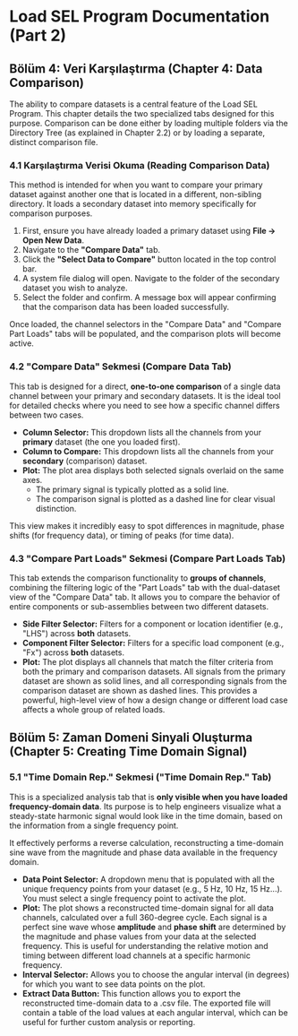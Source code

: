 # **Load SEL Program Documentation (Part 2\)**

## **Bölüm 4: Veri Karşılaştırma (Chapter 4: Data Comparison)**

The ability to compare datasets is a central feature of the Load SEL Program. This chapter details the two specialized tabs designed for this purpose. Comparison can be done either by loading multiple folders via the Directory Tree (as explained in Chapter 2.2) or by loading a separate, distinct comparison file.

### **4.1 Karşılaştırma Verisi Okuma (Reading Comparison Data)**

This method is intended for when you want to compare your primary dataset against another one that is located in a different, non-sibling directory. It loads a secondary dataset into memory specifically for comparison purposes.

1. First, ensure you have already loaded a primary dataset using **File \-\> Open New Data**.  
2. Navigate to the **"Compare Data"** tab.  
3. Click the **"Select Data to Compare"** button located in the top control bar.  
4. A system file dialog will open. Navigate to the folder of the secondary dataset you wish to analyze.  
5. Select the folder and confirm. A message box will appear confirming that the comparison data has been loaded successfully.

Once loaded, the channel selectors in the "Compare Data" and "Compare Part Loads" tabs will be populated, and the comparison plots will become active.

### **4.2 "Compare Data" Sekmesi (Compare Data Tab)**

This tab is designed for a direct, **one-to-one comparison** of a single data channel between your primary and secondary datasets. It is the ideal tool for detailed checks where you need to see how a specific channel differs between two cases.

* **Column Selector:** This dropdown lists all the channels from your **primary** dataset (the one you loaded first).  
* **Column to Compare:** This dropdown lists all the channels from your **secondary** (comparison) dataset.  
* **Plot:** The plot area displays both selected signals overlaid on the same axes.  
  * The primary signal is typically plotted as a solid line.  
  * The comparison signal is plotted as a dashed line for clear visual distinction.

This view makes it incredibly easy to spot differences in magnitude, phase shifts (for frequency data), or timing of peaks (for time data).

### **4.3 "Compare Part Loads" Sekmesi (Compare Part Loads Tab)**

This tab extends the comparison functionality to **groups of channels**, combining the filtering logic of the "Part Loads" tab with the dual-dataset view of the "Compare Data" tab. It allows you to compare the behavior of entire components or sub-assemblies between two different datasets.

* **Side Filter Selector:** Filters for a component or location identifier (e.g., "LHS") across **both** datasets.  
* **Component Filter Selector:** Filters for a specific load component (e.g., "Fx") across **both** datasets.  
* **Plot:** The plot displays all channels that match the filter criteria from both the primary and comparison datasets. All signals from the primary dataset are shown as solid lines, and all corresponding signals from the comparison dataset are shown as dashed lines. This provides a powerful, high-level view of how a design change or different load case affects a whole group of related loads.

## **Bölüm 5: Zaman Domeni Sinyali Oluşturma (Chapter 5: Creating Time Domain Signal)**

### **5.1 "Time Domain Rep." Sekmesi ("Time Domain Rep." Tab)**

This is a specialized analysis tab that is **only visible when you have loaded frequency-domain data**. Its purpose is to help engineers visualize what a steady-state harmonic signal would look like in the time domain, based on the information from a single frequency point.

It effectively performs a reverse calculation, reconstructing a time-domain sine wave from the magnitude and phase data available in the frequency domain.

* **Data Point Selector:** A dropdown menu that is populated with all the unique frequency points from your dataset (e.g., 5 Hz, 10 Hz, 15 Hz...). You must select a single frequency point to activate the plot.  
* **Plot:** The plot shows a reconstructed time-domain signal for all data channels, calculated over a full 360-degree cycle. Each signal is a perfect sine wave whose **amplitude** and **phase shift** are determined by the magnitude and phase values from your data at the selected frequency. This is useful for understanding the relative motion and timing between different load channels at a specific harmonic frequency.  
* **Interval Selector:** Allows you to choose the angular interval (in degrees) for which you want to see data points on the plot.  
* **Extract Data Button:** This function allows you to export the reconstructed time-domain data to a .csv file. The exported file will contain a table of the load values at each angular interval, which can be useful for further custom analysis or reporting.